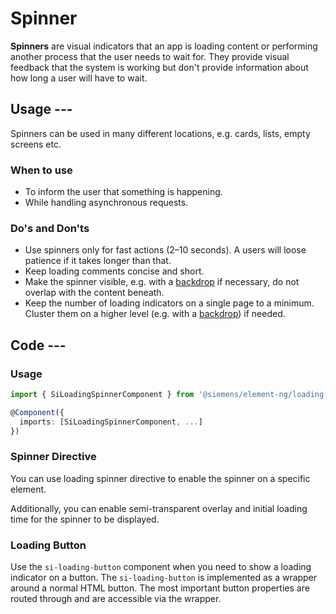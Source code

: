 # Spinner

**Spinners** are visual indicators that an app is loading content or performing another process that
the user needs to wait for. They provide visual feedback that the system is working but don't
provide information about how long a user will have to wait.

## Usage ---

Spinners can be used in many different locations, e.g. cards, lists, empty screens etc.

### When to use

- To inform the user that something is happening.
- While handling asynchronous requests.

### Do's and Don'ts

- Use spinners only for fast actions (2–10 seconds). A users will loose patience if it takes longer than that.
- Keep loading comments concise and short.
- Make the spinner visible, e.g. with a [backdrop](../../patterns/backdrop.md) if necessary, do not overlap with the content beneath.
- Keep the number of loading indicators on a single page to a minimum. Cluster them on a higher level (e.g. with a [backdrop](../../patterns/backdrop.md)) if needed.

## Code ---

### Usage

```ts
import { SiLoadingSpinnerComponent } from '@siemens/element-ng/loading-spinner';

@Component({
  imports: [SiLoadingSpinnerComponent, ...]
})
```

<si-docs-component example="si-loading-spinner/si-loading-spinner" height="200"></si-docs-component>

<si-docs-api component="SiLoadingSpinnerComponent"></si-docs-api>

### Spinner Directive

You can use loading spinner directive to enable the spinner on a specific element.

<si-docs-component example="si-loading-spinner/si-loading-spinner-directive" height="200"></si-docs-component>

Additionally, you can enable semi-transparent overlay and initial loading time for the spinner to be displayed.

<si-docs-component example="si-loading-spinner/si-loading-spinner-delay" height="200"></si-docs-component>

<si-docs-api directive="SiLoadingSpinnerDirective"></si-docs-api>

### Loading Button

Use the `si-loading-button` component when you need to show a loading indicator
on a button. The `si-loading-button` is implemented as a wrapper around a normal
HTML button. The most important button properties are routed through and are
accessible via the wrapper.

<si-docs-component example="si-loading-spinner/si-loading-button" height="200"></si-docs-component>

<si-docs-api component="SiLoadingButtonComponent"></si-docs-api>

<si-docs-types></si-docs-types>
